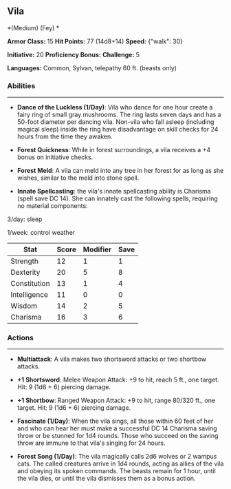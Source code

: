 ## Vila
*(Medium) (Fey) *

**Armor Class:** 15
**Hit Points:** 77 (14d8+14)
**Speed:** {"walk": 30}

**Initiative:** 20
**Proficiency Bonus:**
**Challenge:** 5

**Languages:** Common, Sylvan, telepathy 60 ft. (beasts only)

### Abilities
 --- 
- **Dance of the Luckless (1/Day)**: Vila who dance for one hour create a fairy ring of small gray mushrooms. The ring lasts seven days and has a 50-foot diameter per dancing vila. Non-vila who fall asleep (including magical sleep) inside the ring have disadvantage on skill checks for 24 hours from the time they awaken.

- **Forest Quickness**: While in forest surroundings, a vila receives a +4 bonus on initiative checks.

- **Forest Meld**: A vila can meld into any tree in her forest for as long as she wishes, similar to the meld into stone spell.

- **Innate Spellcasting**: the vila's innate spellcasting ability is Charisma (spell save DC 14). She can innately cast the following spells, requiring no material components:

3/day: sleep

1/week: control weather



| Stat | Score | Modifier | Save |
| ---- | ---- | ---- | ---- |
| Strength | 12 | 1 | 1 |
| Dexterity | 20 | 5 | 8 |
| Constitution | 13 | 1 | 4 |
| Intelligence | 11 | 0 | 0 |
| Wisdom | 14 | 2 | 5 |
| Charisma | 16 | 3 | 6 |

### Actions
 --- 
- **Multiattack**: A vila makes two shortsword attacks or two shortbow attacks.

- **+1 Shortsword**: Melee Weapon Attack: +9 to hit, reach 5 ft., one target. Hit: 9 (1d6 + 6) piercing damage.

- **+1 Shortbow**: Ranged Weapon Attack: +9 to hit, range 80/320 ft., one target. Hit: 9 (1d6 + 6) piercing damage.

- **Fascinate (1/Day)**: When the vila sings, all those within 60 feet of her and who can hear her must make a successful DC 14 Charisma saving throw or be stunned for 1d4 rounds. Those who succeed on the saving throw are immune to that vila's singing for 24 hours.

- **Forest Song (1/Day)**: The vila magically calls 2d6 wolves or 2 wampus cats. The called creatures arrive in 1d4 rounds, acting as allies of the vila and obeying its spoken commands. The beasts remain for 1 hour, until the vila dies, or until the vila dismisses them as a bonus action.

